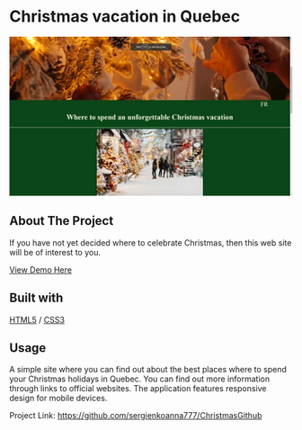 <div>
  <h1>Christmas vacation in Quebec</h1>
</div>

<img src="./christmasVacation.jpg" alt="Image" width="auto">

<!-- ABOUT THE PROJECT -->
## About The Project

If you have not yet decided where to celebrate Christmas, then this web site will be of interest to you.
  <p>
    <a href="https://christmasvacation.glitch.me/">View Demo Here</a>
  </p>



## Built with 

[HTML5](https://www.w3schools.com/html/) / [CSS3](https://www.w3schools.com/css/)
<!-- USAGE EXAMPLES -->
## Usage
A simple site where you can find out about the best places where to spend your Christmas holidays in Quebec.
You can find out more information through links to official websites.
The application features responsive design for mobile devices.


Project Link: https://github.com/sergienkoanna777/ChristmasGithub
